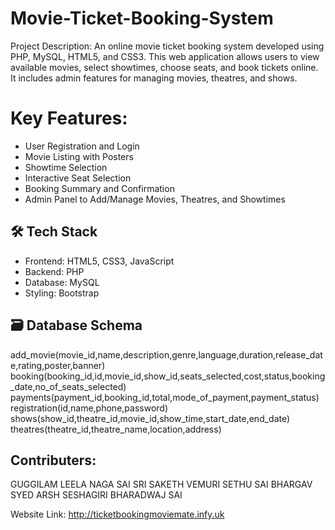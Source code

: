 # Movie-Ticket-Booking-System

Project Description:
An online movie ticket booking system developed using PHP, MySQL, HTML5, and CSS3. This web application allows users to view available movies, select showtimes, choose seats, and book tickets online. It includes admin features for managing movies, theatres, and shows.

# Key Features:

- User Registration and Login
- Movie Listing with Posters
- Showtime Selection
- Interactive Seat Selection
- Booking Summary and Confirmation
- Admin Panel to Add/Manage Movies, Theatres, and Showtimes

## 🛠️ Tech Stack
- Frontend: HTML5, CSS3, JavaScript
- Backend: PHP
- Database: MySQL
- Styling: Bootstrap

## 🗃️ Database Schema
add_movie(movie_id,name,description,genre,language,duration,release_date,rating,poster,banner)
booking(booking_id,id,movie_id,show_id,seats_selected,cost,status,booking_date,no_of_seats_selected)
payments(payment_id,booking_id,total,mode_of_payment,payment_status)
registration(id,name,phone,password)
shows(show_id,theatre_id,movie_id,show_time,start_date,end_date)
theatres(theatre_id,theatre_name,location,address)

## Contributers:
GUGGILAM LEELA NAGA SAI SRI SAKETH
VEMURI SETHU SAI BHARGAV
SYED ARSH
SESHAGIRI BHARADWAJ SAI

Website Link: http://ticketbookingmoviemate.infy.uk


